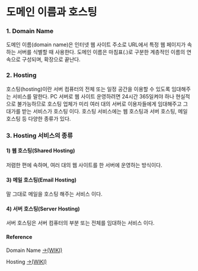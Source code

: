 # 도메인 이름과 호스팅

### 1. Domain Name 

도메인 이름\(domain name\)은 인터넷 웹 사이트 주소로 URL에서 특정 웹 페이지가 속하는 서버를 식별할 때 사용한다. 도메인 이름은 마침표\(.\)로 구분한 계층적인 이름의 연속으로 구성되며, 확장으로 끝난다.

### 2. Hosting 

호스팅\(hosting\)이란 서버 컴퓨터의 전체 또는 일정 공간을 이용할 수 있도록 임대해주는 서비스를 말한다. PC 서버로 웹 사이트 운영하려면 24시간 365일켜야 하나 현실적으로 불가능하므로 호스팅 업체가 미리 여러 대의 서버로 이용자들에게 임대해주고 그 대가를 받는 서비스가 호스팅 이다. 호스팅 서비스에는 웹 호스팅과 서버 호스팅, 메일 호스팅 등 다양한 종류가 있다.

### 3. Hosting 서비스의 종류

#### 1\) 웹 호스팅\(Shared Hosting\)

저렴한 편에 속하며, 여러 대의 웹 사이트를 한 서버에 운영하는 방식이다.

#### 3\) 메일 호스팅\(Email Hosting\)

말 그대로 메일을 호스팅 해주는 서비스 이다.

#### 4\) 서버 호스팅\(Server Hosting\)

서버 호스팅은 서버 컴퓨터의 부분 또는 전체를 임대하는 서비스 이다.

#### Reference

Domain Name [→\(WIKI\)](https://ko.wikipedia.org/wiki/%EB%8F%84%EB%A9%94%EC%9D%B8_%EB%84%A4%EC%9E%84)

Hosting [→\(WIKI\)](https://namu.wiki/w/%ED%98%B8%EC%8A%A4%ED%8C%85)

